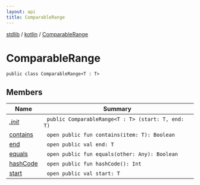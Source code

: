 ```yaml
---
layout: api
title: ComparableRange
---
```

[stdlib](../../index.html) / [kotlin](../index.html) / [ComparableRange](index.html)

# ComparableRange

```
public class ComparableRange<T : T> 
```
## Members
| Name | Summary |
|------|---------|
|[*.init*](_init_.html)|&nbsp;&nbsp;`public ComparableRange<T : T> (start: T, end: T)`<br>|
|[contains](contains.html)|&nbsp;&nbsp;`open public fun contains(item: T): Boolean`<br>|
|[end](end.html)|&nbsp;&nbsp;`open public val end: T`<br>|
|[equals](equals.html)|&nbsp;&nbsp;`open public fun equals(other: Any): Boolean`<br>|
|[hashCode](hashCode.html)|&nbsp;&nbsp;`open public fun hashCode(): Int`<br>|
|[start](start.html)|&nbsp;&nbsp;`open public val start: T`<br>|
